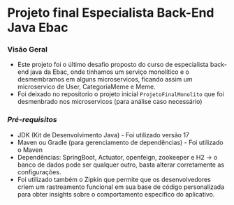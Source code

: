# **Projeto final Especialista Back-End Java Ebac**

### **Visão Geral**
- Este projeto foi o último desafio proposto do curso de especialista back-end java da Ebac, onde tinhamos um serviço monolítico e o desmembramos em alguns microservicos, ficando assim
um microservico de User, CategoriaMeme e Meme.
- Foi deixado no repositorio o projeto inicial `ProjetoFinalMonolito` que foi desmenbrado nos microservicos (para análise caso necessário)

### *Pré-requisitos*
- JDK (Kit de Desenvolvimento Java) - Foi utilizado versão 17
- Maven ou Gradle (para gerenciamento de dependências) - Foi utilizado o Maven
- Dependências: SpringBoot, Actuator, openfeign, zookeeper e H2 -> o banco de dados pode ser qualquer outro, basta alterar corretamente as configurações.
- Foi utilizado também o Zipkin que permite que os desenvolvedores criem um rastreamento funcional em sua base de código personalizada para obter insights sobre o comportamento específico do aplicativo. 
